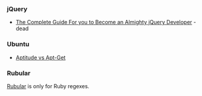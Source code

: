 ### jQuery

- [The Complete Guide For you to Become an Almighty jQuery Developer](http://effectize.com/jquery-developer-guide) -dead

### Ubuntu
- [Aptitude vs Apt-Get](http://pthree.org/2007/08/12/aptitude-vs-apt-get/)

### Rubular
[Rubular](http://rubular.com/) is only for Ruby regexes.

